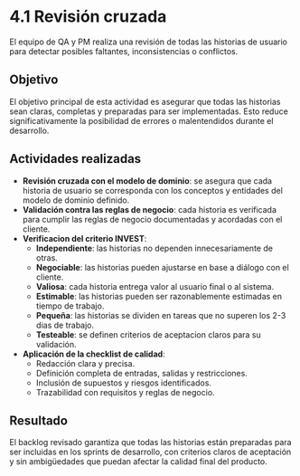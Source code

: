 # 4.1 Revisión cruzada

El equipo de QA y PM realiza una revisión de todas las historias de usuario para detectar posibles faltantes, inconsistencias o conflictos.

## Objetivo

El objetivo principal de esta actividad es asegurar que todas las historias sean claras, completas y preparadas para ser implementadas. Esto reduce significativamente la posibilidad de errores o malentendidos durante el desarrollo.

## Actividades realizadas

- **Revisión cruzada con el modelo de dominio**: se asegura que cada historia de usuario se corresponda con los conceptos y entidades del modelo de dominio definido.
- **Validación contra las reglas de negocio**: cada historia es verificada para cumplir las reglas de negocio documentadas y acordadas con el cliente.
- **Verificacion del criterio INVEST**:
  - **Independiente**: las historias no dependen innecesariamente de otras.
  - **Negociable**: las historias pueden ajustarse en base a diálogo con el cliente.
  - **Valiosa**: cada historia entrega valor al usuario final o al sistema.
  - **Estimable**: las historias pueden ser razonablemente estimadas en tiempo de trabajo.
  - **Pequeña**: las historias se dividen en tareas que no superen los 2-3 dias de trabajo.
  - **Testeable**: se definen criterios de aceptacion claros para su validación.
- **Aplicación de la checklist de calidad**:
  - Redacción clara y precisa.
  - Definición completa de entradas, salidas y restricciones.
  - Inclusión de supuestos y riesgos identificados.
  - Trazabilidad con requisitos y reglas de negocio.

## Resultado

El backlog revisado garantiza que todas las historias están preparadas para ser incluidas en los sprints de desarrollo, con criterios claros de aceptación y sin ambigüedades que puedan afectar la calidad final del producto.
